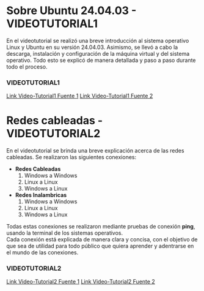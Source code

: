 # Sobre Ubuntu 24.04.03 - VIDEOTUTORIAL1  
En el videotutorial se realizó una breve introducción al sistema operativo Linux y Ubuntu en su versión 24.04.03. Asimismo, se llevó a cabo la descarga, instalación y configuración de la máquina virtual y del sistema operativo. Todo esto se explicó de manera detallada y paso a paso durante todo el proceso.  
###  VIDEOTUTORIAL1
[Link Video-Tutorial1 Fuente 1](https://youtu.be/qjoBlmmPOKE?si=Mvg-ezhtZSMK4mYK)
[Link Video-Tutorial1 Fuente 2](https://drive.google.com/file/d/1F1HxCa8-uWWdf-tVDxEqO1VHMQaBIpwN/view?usp=sharing)

# Redes cableadas - VIDEOTUTORIAL2  
En el videotutorial se brinda una breve explicación acerca de las redes cableadas. Se realizaron las siguientes conexiones:  
- **Redes Cableadas**
    1. Windows a Windows
    2. Linux a Linux
    3. Windows a Linux
- **Redes Inalambricas**
    1. Windows a Windows
    2. Linux a Linux
    3. Windows a Linux

Todas estas conexiones se realizaron mediante pruebas de conexión **ping**, usando la terminal de los sistemas operativos.  
Cada conexión está explicada de manera clara y concisa, con el objetivo de que sea de utilidad para todo público que quiera aprender y adentrarse en el mundo de las conexiones.  
###  VIDEOTUTORIAL2
[Link Video-Tutorial2 Fuente 1](https://youtu.be/0LnDgwzwS8w?si=HYrdZNvYzXQxeLg9)
[Link Video-Tutorial2 Fuente 2](https://drive.google.com/file/d/1mOqJcW1WtUKxm1Uc9hFZYvitYQdqPAKX/view?usp=sharing)